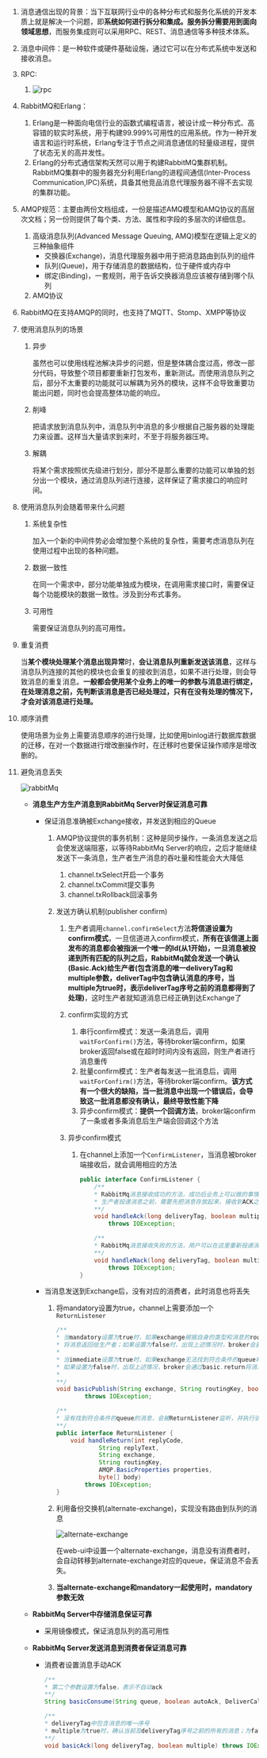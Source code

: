 1. 消息通信出现的背景：当下互联网行业中的各种分布式和服务化系统的开发本质上就是解决一个问题，即**系统如何进行拆分和集成。**服务拆分需要用到**面向领域思想**，而服务集成则可以采用RPC、REST、消息通信等多种技术体系。

2. 消息中间件：是一种软件或硬件基础设施，通过它可以在分布式系统中发送和接收消息。

3. RPC:
   1.   ![rpc](../image/rpc.jpg)

4. RabbitMQ和Erlang：
   1. Erlang是一种面向电信行业的函数式编程语言，被设计成一种分布式、高容错的软实时系统，用于构建99.999%可用性的应用系统。作为一种开发语言和运行时系统，Erlang专注于节点之间消息通信的轻量级进程，提供了状态无关的高并发性。
   2. Erlang的分布式通信架构天然可以用于构建RabbitMQ集群机制。RabbitMQ集群中的服务器充分利用Erlang的进程间通信(Inter-Process Communication,IPC)系统，具备其他竞品消息代理服务器不得不去实现的集群功能。

5. AMQP规范：主要由两份文档组成，一份是描述AMQ模型和AMQ协议的高层次文档；另一份则提供了每个类、方法、属性和字段的多层次的详细信息。
   1. 高级消息队列(Advanced Message Queuing, AMQ)模型在逻辑上定义的三种抽象组件
      + 交换器(Exchange)，消息代理服务器中用于把消息路由到队列的组件
      + 队列(Queue)，用于存储消息的数据结构，位于硬件或内存中
      + 绑定(Binding)，一套规则，用于告诉交换器消息应该被存储到哪个队列
   2. AMQ协议

6. RabbitMQ在支持AMQP的同时，也支持了MQTT、Stomp、XMPP等协议

7. 使用消息队列的场景

   1. 异步

      虽然也可以使用线程池解决异步的问题，但是整体耦合度过高，修改一部分代码，导致整个项目都要重新打包发布，重新测试。而使用消息队列之后，部分不太重要的功能就可以解耦为另外的模块，这样不会导致重要功能出问题，同时也会提高整体功能的响应。

   2. 削峰

      把请求放到消息队列中，消息队列中消息的多少根据自己服务器的处理能力来设置。这样当大量请求到来时，不至于将服务器压垮。

   3. 解耦

      将某个需求按照优先级进行划分，部分不是那么重要的功能可以单独的划分出一个模块，通过消息队列进行连接，这样保证了需求接口的响应时间。

8. 使用消息队列会随着带来什么问题

   1. 系统复杂性

      加入一个新的中间件势必会增加整个系统的复杂性，需要考虑消息队列在使用过程中出现的各种问题。

   2. 数据一致性

      在同一个需求中，部分功能单独成为模块，在调用需求接口时，需要保证每个功能模块的数据一致性。涉及到分布式事务。

   3. 可用性

      需要保证消息队列的高可用性。

9. 重复消费

   当**某个模块处理某个消息出现异常**时，**会让消息队列重新发送该消息**，这样与消息队列连接的其他的模块也会重复的接收到消息，如果不进行处理，则会导致消息的重复消息。**一般都会使用某个业务上的唯一的参数与消息进行绑定，在处理消息之前，先判断该消息是否已经处理过，只有在没有处理的情况下，才会对该消息进行处理。**

10. 顺序消费

    使用场景为业务上需要消息顺序的进行处理，比如使用binlog进行数据库数据的迁移，在对一个数据进行增改删操作时，在迁移时也要保证操作顺序是增改删的。

11. 避免消息丢失

    ![rabbitMq](../image/rabbitMq/rabbitMq.png)

    + **消息生产方生产消息到RabbitMq Server时保证消息可靠**
      
      + 保证消息准确被Exchange接收，并发送到相应的Queue
      
        1. AMQP协议提供的事务机制：这种是同步操作，一条消息发送之后会使发送端阻塞，以等待RabbitMq Server的响应，之后才能继续发送下一条消息，生产者生产消息的吞吐量和性能会大大降低
      
           1. channel.txSelect开启一个事务
           2. channel.txCommit提交事务
           3. channel.txRollback回滚事务
      
        2. 发送方确认机制(publisher confirm)
      
           1. 生产者调用`channel.confirmSelect`方法**将信道设置为confirm模式**，一旦信道进入confirm模式，**所有在该信道上面发布的消息都会被指派一个唯一的Id(从1开始)，一旦消息被投递到所有匹配的队列之后，RabbitMq就会发送一个确认(Basic.Ack)给生产者(包含消息的唯一deliveryTag和multiple参数，deliverTag中包含确认消息的序号，当multiple为true时，表示deliverTag序号之前的消息都得到了处理)**，这时生产者就知道消息已经正确到达Exchange了
      
           2. confirm实现的方式
      
              1. 串行confirm模式：发送一条消息后，调用`waitForConfirm()`方法，等待broker端confirm，如果broker返回false或在超时时间内没有返回，则生产者进行消息重传
              2. 批量confirm模式：生产者每发送一批消息后，调用`waitForConfirm()`方法，等待broker端confirm。**该方式有一个很大的缺陷，当一批消息中出现一个错误后，会导致这一批消息都没有确认，最终导致性能下降**
              3. 异步confirm模式：**提供一个回调方法**，broker端confirm了一条或者多条消息后生产端会回调这个方法
      
           3. 异步confirm模式
      
              1. 在channel上添加一个`ConfirmListener`，当消息被broker端接收后，就会调用相应的方法
      
                 ```java
                 public interface ConfirmListener {
                     /**
                     * RabbitMq消息接收成功的方法，成功后业务上可以做的事情
                     * 生产者投递消息之前，需要先把消息存放起来，接收到ACK之后再删除
                     **/
                     void handleAck(long deliveryTag, boolean multiple)
                         throws IOException;
                 
                     /**
                     * RabbitMq消息接收失败的方法，用户可以在这里重新投递消息
                     **/
                     void handleNack(long deliveryTag, boolean multiple)
                         throws IOException;
                 }
                 ```
      
      + 当消息发送到Exchange后，没有对应的消费者，此时消息也将丢失
      
        1. 将mandatory设置为true，channel上需要添加一个`ReturnListener`
      
           ```java
           /**
           * 当mandatory设置为true时，如果exchange根据自身的类型和消息的routeKey无法找到一个符合条件的queue，那么会调用basic.return方法
           * 将消息返回给生产者；如果设置为false时，出现上述情况时，broker会直接将消息丢弃。
           * 
           * 当immediate设置为true时，如果exchange无法找到符合条件的queue时，那么这条消息不会放到队列中；
           * 如果设置为false时，出现上述情况，broker会通过basic.return将消息返给生产者。
           *
           **/
           void basicPublish(String exchange, String routingKey, boolean mandatory, boolean immediate, BasicProperties props, byte[] body)
                   throws IOException;
           ```
      
           ```java
           /**
           * 没有找到符合条件的queue的消息，会被ReturnListener监听，并执行该方法
           **/
           public interface ReturnListener {
               void handleReturn(int replyCode,
                       String replyText,
                       String exchange,
                       String routingKey,
                       AMQP.BasicProperties properties,
                       byte[] body)
                   throws IOException;
           }
           ```
      
        2. 利用备份交换机(alternate-exchange)，实现没有路由到队列的消息
      
           ![alternate-exchange](../image/rabbitMq/alternate-exchange.png)
      
           在web-ui中设置一个alternate-exchange，消息没有消费者时，会自动转移到alternate-exchange对应的queue，保证消息不会丢失。
      
        3. **当alternate-exchange和mandatory一起使用时，mandatory参数无效**
      
    + **RabbitMq Server中存储消息保证可靠**
    
      + 采用镜像模式，保证消息队列的高可用性
    
    + **RabbitMq Server发送消息到消费者保证消息可靠**
    
      + 消费者设置消息手动ACK
    
        ```java
        /**
        * 第二个参数设置为false，表示不自动ack
        **/
        String basicConsume(String queue, boolean autoAck, DeliverCallback deliverCallback, CancelCallback cancelCallback) throws IOException;
        ```
    
        ```java
        /**
        * deliveryTag中包含消息的唯一序号
        * multiple为true时，确认当前及deliveryTag序号之前的所有的消息；为false时，只确认当前序号 * 的消息
        **/
        void basicAck(long deliveryTag, boolean multiple) throws IOException;
        ```